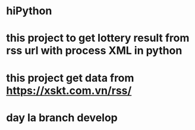 ﻿# hiPython

# this project to get lottery result from rss url with process XML in python
# this project get data from  https://xskt.com.vn/rss/

# day la branch develop